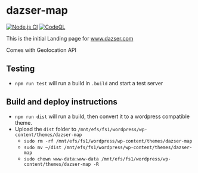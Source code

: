 # dazser-map

[![Node.js CI](https://github.com/DAZSERMgmt/dazser-map/actions/workflows/test-dist.yml/badge.svg)](https://github.com/DAZSERMgmt/dazser-map/actions/workflows/test-dist.yml) [![CodeQL](https://github.com/DAZSERMgmt/dazser-map/actions/workflows/codeql-analysis.yml/badge.svg)](https://github.com/DAZSERMgmt/dazser-map/actions/workflows/codeql-analysis.yml)

This is the initial Landing page for www.dazser.com

Comes with Geolocation API

## Testing
- `npm run test` will run a build in `.build` and start a test server

## Build and deploy instructions
- `npm run dist` will run a build, then convert it to a wordpress compatible theme.
- Upload the `dist` folder to `/mnt/efs/fs1/wordpress/wp-content/themes/dazser-map`
  - `sudo rm -rf /mnt/efs/fs1/wordpress/wp-content/themes/dazser-map`
  - `sudo mv ~/dist /mnt/efs/fs1/wordpress/wp-content/themes/dazser-map`
  - `sudo chown www-data:www-data /mnt/efs/fs1/wordpress/wp-content/themes/dazser-map -R`

